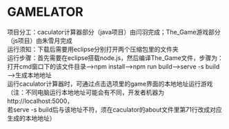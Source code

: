 # GAMELATOR
项目分工：caculator计算器部分（java项目）由闫羽完成；The_Game游戏部分（js项目）由朱雪月完成  
运行须知：下载后需要用eclipse分别打开两个压缩包里的文件夹  
运行步骤：首先需要在eclipse搭载node.js，然后编译The_Game文件，步骤为：打开cmd窗口下的该文件目录——>npm install——>npm run build——>serve -s build  
——>生成本地地址  
运行caculator计算器时，可通过点击选项里的game界面的本地地址运行游戏（注：不同电脑运行本地地址可能会有不同，开发者机器为http://localhost:5000，  
若serve -s build后与该地址不符，须在caculator的about文件里第71行改成对应生成的本地地址）  
